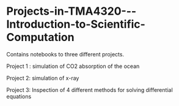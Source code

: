 # Projects-in-TMA4320---Introduction-to-Scientific-Computation
Contains notebooks to three different projects.

Project 1 : simulation of CO2 absorption of the ocean

Project 2: simulation of x-ray

Project 3: Inspection of 4 different methods for solving differential equations
